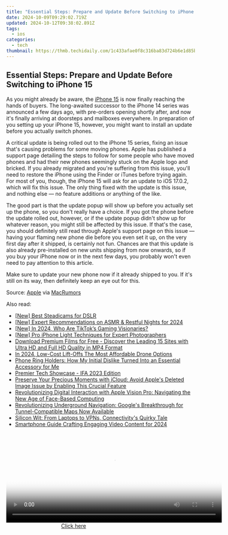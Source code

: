 ```yaml
---
title: "Essential Steps: Prepare and Update Before Switching to iPhone 15"
date: 2024-10-09T09:29:02.719Z
updated: 2024-10-12T09:38:02.891Z
tags:
  - ios
categories:
  - tech
thumbnail: https://thmb.techidaily.com/1c433afae0f8c316ba83d724b6e1d85b8ae483fb36c0489f83439481af084268.jpg
---
```


## Essential Steps: Prepare and Update Before Switching to iPhone 15

As you might already be aware, the [iPhone 15](https://unlock-android.techidaily.com/how-to-reset-your-infinix-hot-40-pro-lock-screen-password-by-drfone-android/) is now finally reaching the hands of buyers. The long-awaited successor to the iPhone 14 series was announced a few days ago, with pre-orders opening shortly after, and now it's finally arriving at doorsteps and mailboxes everywhere. In preparation of you setting up your iPhone 15, however, you might want to install an update before you actually switch phones.

 A critical update is being rolled out to the iPhone 15 series, fixing an issue that's causing problems for some moving phones. Apple has published a support page detailing the steps to follow for some people who have moved phones and had their new phones seemingly stuck on the Apple logo and bricked. If you already migrated and you're suffering from this issue, you'll need to restore the iPhone using the Finder or iTunes before trying again. For most of you, though, the iPhone 15 will ask for an update to iOS 17.0.2, which will fix this issue. The only thing fixed with the update is this issue, and nothing else — no feature additions or anything of the like.

 The good part is that the update popup will show up before you actually set up the phone, so you don't really have a choice. If you got the phone before the update rolled out, however, or if the update popup didn't show up for whatever reason, you might still be affected by this issue. If that's the case, you should definitely still read through Apple's support page on this issue — having your flaming new phone die before you even set it up, on the very first day after it shipped, is certainly not fun. Chances are that this update is also already pre-installed on new units shipping from now onwards, so if you buy your iPhone now or in the next few days, you probably won't even need to pay attention to this article.

 Make sure to update your new phone now if it already shipped to you. If it's still on its way, then definitely keep an eye out for this.

 Source: [Apple](https://support.apple.com/en-us/HT213933) via [MacRumors](https://www.macrumors.com/2023/09/22/warning-update-your-iphone-15-to-ios-17-0-2/)

<ins class="adsbygoogle"
     style="display:block"
     data-ad-format="autorelaxed"
     data-ad-client="ca-pub-7571918770474297"
     data-ad-slot="1223367746"></ins>

<ins class="adsbygoogle"
     style="display:block"
     data-ad-client="ca-pub-7571918770474297"
     data-ad-slot="8358498916"
     data-ad-format="auto"
     data-full-width-responsive="true"></ins>

<span class="atpl-alsoreadstyle">Also read:</span>
<div><ul>
<li><a href="https://extra-information.techidaily.com/new-best-steadicams-for-dslr/"><u>[New] Best Steadicams for DSLR</u></a></li>
<li><a href="https://vp-tips.techidaily.com/new-expert-recommendations-on-asmr-and-restful-nights-for-2024/"><u>[New] Expert Recommendations on ASMR & Restful Nights for 2024</u></a></li>
<li><a href="https://tiktok-videos.techidaily.com/new-in-2024-who-are-tiktoks-gaming-visionaries/"><u>[New] In 2024, Who Are TikTok’s Gaming Visionaries?</u></a></li>
<li><a href="https://extra-approaches.techidaily.com/new-pro-iphone-light-techniques-for-expert-photographers/"><u>[New] Pro iPhone Light Techniques for Expert Photographers</u></a></li>
<li><a href="https://some-approaches.techidaily.com/download-premium-films-for-free-discover-the-leading-15-sites-with-ultra-hd-and-full-hd-quality-in-mp4-format/"><u>Download Premium Films for Free - Discover the Leading 15 Sites with Ultra HD and Full HD Quality in MP4 Format</u></a></li>
<li><a href="https://extra-skills.techidaily.com/in-2024-low-cost-lift-offs-the-most-affordable-drone-options/"><u>In 2024, Low-Cost Lift-Offs The Most Affordable Drone Options</u></a></li>
<li><a href="https://os-tips.techidaily.com/phone-ring-holders-how-my-initial-dislike-turned-into-an-essential-accessory-for-me/"><u>Phone Ring Holders: How My Initial Dislike Turned Into an Essential Accessory for Me</u></a></li>
<li><a href="https://games-able.techidaily.com/premier-tech-showcase-ifa-2023-edition/"><u>Premier Tech Showcase - IFA 2023 Edition</u></a></li>
<li><a href="https://os-tips.techidaily.com/preserve-your-precious-moments-with-icloud-avoid-apples-deleted-image-issue-by-enabling-this-crucial-feature/"><u>Preserve Your Precious Moments with iCloud: Avoid Apple's Deleted Image Issue by Enabling This Crucial Feature</u></a></li>
<li><a href="https://os-tips.techidaily.com/revolutionizing-digital-interaction-with-apple-vision-pro-navigating-the-new-age-of-face-based-computing/"><u>Revolutionizing Digital Interaction with Apple Vision Pro: Navigating the New Age of Face-Based Computing</u></a></li>
<li><a href="https://os-tips.techidaily.com/revolutionizing-underground-navigation-googles-breakthrough-for-tunnel-compatible-maps-now-available/"><u>Revolutionizing Underground Navigation: Google's Breakthrough for Tunnel-Compatible Maps Now Available</u></a></li>
<li><a href="https://tech-savvy.techidaily.com/silicon-wit-from-laptops-to-vpns-connectivitys-quirky-tale/"><u>Silicon Wit: From Laptops to VPNs, Connectivity's Quirky Tale</u></a></li>
<li><a href="https://eaxpv-info.techidaily.com/smartphone-guide-crafting-engaging-video-content-for-2024/"><u>Smartphone Guide Crafting Engaging Video Content for 2024</u></a></li>
</ul></div>

<!-- affiliate ads begin -->
<span id="1983473">
					<video width="576" height="240" style="cursor:pointer"
           poster="//a.impactradius-go.com/display-clicktoplayimage/1983473.png"
           onclick="if(!this.playClicked){this.play();this.setAttribute('controls',true);this.playClicked=true;}">
	   <source src="//a.impactradius-go.com/display-ad/22993-1983473">
	   <img src="//a.impactradius-go.com/display-clicktoplayimage/1983473.png" style="border: none; height: 100%; width: 100%; object-fit: contain">
	</video>
	<div style="width:360px;text-align:center"><a href="javascript:window.open(decodeURIComponent('https%3A%2F%2Fhomestyler.sjv.io%2Fc%2F5597632%2F1983473%2F22993'), '_blank');void(0);">Click here</a></div>
</span>
<img height="0" width="0" src="https://imp.pxf.io/i/5597632/1983473/22993" style="position:absolute;visibility:hidden;" border="0" />
<!-- affiliate ads end -->

